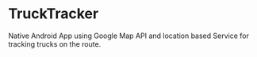 # TruckTracker
Native Android App using Google Map API and location based Service for tracking trucks on the route.
